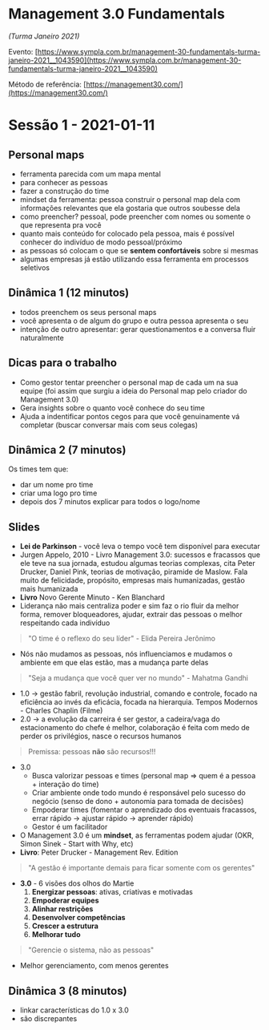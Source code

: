 # Management 3.0 Fundamentals 
*(Turma Janeiro 2021)*

Evento: [https://www.sympla.com.br/management-30-fundamentals-turma-janeiro-2021__1043590](https://www.sympla.com.br/management-30-fundamentals-turma-janeiro-2021__1043590)

Método de referência: [https://management30.com/](https://management30.com/)

# Sessão 1 - 2021-01-11

## **Personal maps** 
- ferramenta parecida com um mapa mental
- para conhecer as pessoas
- fazer a construção do time
- mindset da ferramenta: pessoa construir o personal map dela com informações relevantes que ela gostaria que outros soubesse dela
- como preencher? pessoal, pode preencher com nomes ou somente o que representa pra você
- quanto mais conteúdo for colocado pela pessoa, mais é possível conhecer do indivíduo de modo pessoal/próximo
- as pessoas só colocam o que se **sentem confortáveis** sobre si mesmas
- algumas empresas já estão utilizando essa ferramenta em processos seletivos

## Dinâmica 1 (12 minutos)
- todos preenchem os seus personal maps 
- você apresenta o de algum do grupo e outra pessoa apresenta o seu
- intenção de outro apresentar: gerar questionamentos e a conversa fluir naturalmente

## Dicas para o trabalho
- Como gestor tentar preencher o personal map de cada um na sua equipe (foi assim que surgiu a ideia do Personal map pelo criador do Management 3.0)
- Gera insights sobre o quanto você conhece do seu time
- Ajuda a indentificar pontos cegos para que você genuinamente vá completar (buscar conversar mais com seus colegas)

## Dinâmica 2 (7 minutos)
Os times tem que:
- dar um nome pro time
- criar uma logo pro time
- depois dos 7 minutos explicar para todos o logo/nome

## Slides
- **Lei de Parkinson** - você leva o tempo você tem disponível para executar
- Jurgen Appelo, 2010 - Livro Management 3.0: sucessos e fracassos que ele teve na sua jornada, estudou algumas teorias complexas, cita Peter Drucker, Daniel Pink, teorias de motivação, piramide de Maslow. Fala muito de felicidade, propósito, empresas mais humanizadas, gestão mais humanizada
- **Livro** Novo Gerente Minuto - Ken Blanchard
- Liderança não mais centraliza poder e sim faz o rio fluir da melhor forma, remover bloqueadores, ajudar, extrair das pessoas o melhor respeitando cada indivíduo
> "O time é o reflexo do seu líder" - Elida Pereira Jerônimo
- Nós não mudamos as pessoas, nós influenciamos e mudamos o ambiente em que elas estão, mas a mudança parte delas
> "Seja a mudança que você quer ver no mundo" - Mahatma Gandhi
- 1.0 -> gestão fabril, revolução industrial, comando e controle, focado na eficiência ao invés da eficácia, focada na hierarquia. Tempos Modernos - Charles Chaplin (Filme)
- 2.0 -> a evolução da carreira é ser gestor, a cadeira/vaga do estacionamento do chefe é melhor, colaboração é feita com medo de perder os privilégios, nasce o recursos humanos
> Premissa: pessoas **não** são recursos!!!
- 3.0
  - Busca valorizar pessoas e times (personal map => quem é a pessoa + interação do time)
  - Criar ambiente onde todo mundo é responsável pelo sucesso do negócio (senso de dono + autonomia para tomada de decisões)
  - Empoderar times (fomentar o aprendizado dos eventuais fracassos, errar rápido -> ajustar rápido -> aprender rápido)
  - Gestor é um facilitador
- O Management 3.0 é um **mindset**, as ferramentas podem ajudar (OKR, Simon Sinek - Start with Why, etc)
- **Livro**: Peter Drucker - Management Rev. Edition
> "A gestão é importante demais para ficar somente com os gerentes"
- **3.0** - 6 visões dos olhos do Martie
  1. **Energizar pessoas**: ativas, criativas e motivadas
  2. **Empoderar equipes**
  3. **Alinhar restrições**
  4. **Desenvolver competências**
  5. **Crescer a estrutura**
  6. **Melhorar tudo**
> "Gerencie o sistema, não as pessoas"
- Melhor gerenciamento, com menos gerentes

## Dinâmica 3 (8 minutos)
- linkar características do 1.0 x 3.0
- são discrepantes